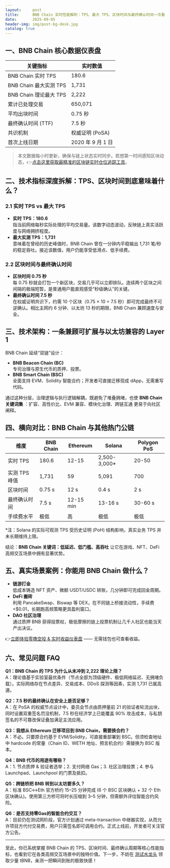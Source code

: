 ```yaml
---
layout:     post
title:      BNB Chain 实时性能解析：TPS、最大 TPS、区块时间与最终确认时间一次看懂
date:       2025-09-05
header-img: img/post-bg-desk.jpg
catalog: true
---
```


## 一、BNB Chain 核心数据仪表盘

| 关键指标 | 实时数值 |
|----------|----------|
| BNB Chain 实时 TPS | 180.6 |
| BNB Chain 最大实测 TPS | 1,731 |
| BNB Chain 理论最大 TPS | 2,222 |
| 累计已处理交易 | 650,071 |
| 平均出块时间 | 0.75 秒 |
| 最终确认时间 (TTF) | 7.5 秒 |
| 共识机制 | 权威证明 (PoSA) |
| 首次上线日期 | 2020 年 9 月 1 日 |

> 本文数据每小时更新，确保与链上状态实时同步。若想第一时间感知区块动态，👉[点击这里获取最精准的区块链实时仓位追踪工具](https://okxdog.com/)。

## 二、技术指标深度拆解：TPS、区块时间到底意味着什么？

### 2.1 实时 TPS vs 最大 TPS

- **实时 TPS：180.6**  
  指当前网络每秒实际处理的平均交易量。该数字动态波动，反映链上真实活跃度与网络拥挤程度。  
- **最大实测 TPS：1,731**  
  意味着在曾经的历史峰值时，BNB Chain 曾在一分钟内平稳输出 1,731 笔/秒的稳定吞吐。接近该数值，用户仍能享受低滑点、低手续费。

### 2.2 区块时间与最终确认时间

- **区块时间 0.75 秒**  
  每 0.75 秒就会打包一个新区块，交易几乎可以立即排队。连续两个区块之间间隔的极端短暂，是普通用户能直观感受“秒级确认”的关键。  
- **最终确认时间 7.5 秒**  
  在权威证明共识下，约需 10 个区块（0.75 × 10 = 7.5 秒）即可完成最终不可逆确认。相比主网约 6 分钟、以太坊 13 秒的期限，BNB Chain 兼顾速度与安全。

## 三、技术架构：一条兼顾可扩展与以太坊兼容的 Layer 1

BNB Chain 延续“双链”设计：

- **BNB Beacon Chain (BC)**  
  专司治理与原生代币的质押、投票。  
- **BNB Smart Chain (BSC)**  
  全面支持 EVM、Solidity 智能合约；开发者可直接迁移现成 dApp，无需重写代码。

通过这种分层，治理逻辑与执行逻辑解耦，既避免了堆叠拥堵，也使 **BNB Chain 关键词集** ：扩容、高性价比、EVM 兼容、模块化治理、跨链互通 更易于向社区阐释。

## 四、横向对比：BNB Chain 与其他热门公链

| 维度 | BNB Chain | Ethereum | Solana | Polygon PoS |
|------|-----------|----------|--------|-------------|
| 实时 TPS | 180.6 | 12-15 | 2,500-3,000* | 20-50 |
| 实测 TPS 峰值 | 1,731 | 59 | 5,091 | 700 |
| 区块时间 | 0.75 s | 12 s | 0.4 s | 2 s |
| 最终确认时间 | 7.5 s | 12-15 min | 13-16 s | 30-60 s |
| 手续费水平 | 极低 | 高 | 极低 | 极低 |

*注：Solana 的实际可观测 TPS 受历史证明 (PoH) 结构影响，真实业务 TPS 并未长期维持上限。

结论：**BNB Chain 关键词：低延迟、低门槛、高吞吐** 让它在游戏、NFT、DeFi 高频交互场景中拥有显著优势。

## 五、真实场景案例：你能用 BNB Chain 做什么？

- **链游打金**  
  低成本铸造 NFT 资产、微额 USDT/USDC 转账，几分钟即可完成回金周期。  
- **DeFi 搬砖**  
  利用 PancakeSwap、Biswap 等 DEX，在不同链上桥接流动性，手续费 <$0.01，长期跑高频策略更具盈利窗口。  
- **DAO 社区治理**  
  通过质押 BNB 获得投票权，极低摩擦的链上投票机制让几千人社区也能当天产出决议。

👉[立即体验零撸空投 & 实时收益仪表盘](https://okxdog.com/) —— 无需钱包也可查看收益。

## 六、常见问题 FAQ

**Q1：BNB Chain 的 TPS 为什么从未冲到 2,222 理论上限？**  
A：理论值基于实验室最优条件（节点全部为顶级硬件、极低网络延迟、无拥堵负载）。实际网络存在节点差异、交易成本、DDoS 探测等因素，实测 1,731 已属高速。

**Q2：7.5 秒的最终确认在安全上是否足够？**  
A：在 PoSA 的权威节点设计中，委员会节点由质押量前 21 的验证者轮流出块，同时设置双重签名罚没机制，7.5 秒在经济学上已能覆盖 90% 攻击成本，与私钥签名的不可篡改保证叠加满足主流应用。

**Q3：我想从 Ethereum 迁移项目到 BNB Chain，需要换合约？**  
A：不必。只要原合约基于 EVM/Solidity，可直接重部署到 BSC。但须检查地址中 hardcode 的常量（Chain ID、WETH 地址、预言机合约）需替换为 BSC 版本。

**Q4：BNB 代币的用途有哪些？**  
A：1. 节点质押 & 验证者选举；2. 支付网络 Gas；3. 社区治理投票；4. 参与 Launchpad、Launchpool 的门票及抵扣。

**Q5：跨链桥把 BNB 转到以太坊要多久？**  
A：标准 BSC↔Eth 官方桥约 15–25 分钟完成 (6 个 BSC 区块确认 + 32 个 Eth 区块确认)。使用第三方桥可将时长压缩到 3–5 分钟，但需额外评估智能合约风险。

**Q6：是否支持零Gas的智能合约交互？**  
A：目前仍在测试网阶段，官方计划通过 meta-transaction 中继器实现，从而允许项目方代付交易费，用户只需签名即可调用合约。正式上线前，开发者可关注官方公告。

---

至此，你已系统掌握 BNB Chain 的 TPS、区块时间、最终确认周期等核心性能指标，也看到它在各类高频交互场景中的独特价值。下一步，不妨在 [测试水龙头](https://okxdog.com/) 领取少量 tBNB，亲测一把瞬间到账的极致快感！